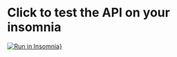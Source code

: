 # Click to test the API on your insomnia
[![Run in Insomnia}](https://insomnia.rest/images/run.svg)](https://insomnia.rest/run/?label=Test%20API%20rest%20full&uri=https%3A%2F%2Fraw.githubusercontent.com%2Fclegy%2FCRUD_WITH_POSTGRESQL%2Fmain%2FInsomnia_crud_with_postgresql.json)
